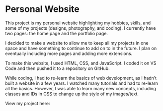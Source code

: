 # Personal Website

This project is my personal website highlighting my hobbies, skills, and some of my projects (designs, photography, and coding). I currently have two pages: the home page and the portfolio page.

I decided to make a website to allow me to keep all my projects in one space and have something to continue to add on to in the future. I plan on eventually including more pages and adding more extensions.

To make this website, I used HTML, CSS, and JavaScript. I coded it on VS Code and then pushed it to a repository on GitHub. 

While coding, I had to re-learn the basics of web development, as I hadn’t built a website in a few years. I watched many tutorials and had to re-learn all the basics. However, I was able to learn many new concepts, including classes and IDs in CSS to change up the style of my images/text.

View my project here:
